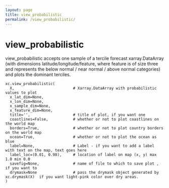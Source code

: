 ```yaml
---
layout: page
title: view_probabilistic
permalink: /view_probabilistic/
---
```


# view_probabilistic

view_probabilistic accepts one sample of a tercile forecast xarray.DataArray (with dimensions latitude/longitude/feature, where feature is of size three and represents the below normal / near normal / above normal categories) and plots the dominant terciles. 

```
xc.view_probabilistic(
  X,                          # Xarray.DataArray with probabilistic values to plot 
  x_lat_dim=None,             
  x_lon_dim=None, 
  x_sample_dim=None, 
  x_feature_dim=None, 
  title='',                   # title of plot, if you want one 
  coastlines=False,           # whether or not to plot coastlines on the world map 
  borders=True,               # whether or not to plot country borders on the world map 
  ocean=True,                 # whether or not to plot the ocean as blue 
  label=None,                 # Label - if you want to add a label with text on the map, text goes here
  label_loc=(0.01, 0.98),     # location of label on map (x, y) max 1.0 min 0.0
  savefig=None,               # name of file to which to save plot , if you want to 
  drymask=None                # pass the drymask object generated by xc.drymask(X)  if you want light-pink color over dry areas.
)
```
